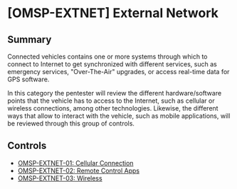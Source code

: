 # [OMSP-EXTNET] External Network
## Summary
Connected vehicles contains one or more systems through which to connect to Internet to get synchronized with different services, such as emergency services, "Over-The-Air" upgrades, or access real-time data for GPS software.

In this category the pentester will review the different hardware/software points that the vehicle has to access to the Internet, such as cellular or wireless connections, among other technologies. Likewise, the different ways that allow to interact with the vehicle, such as mobile applications, will be reviewed through this group of controls.

## Controls

* [OMSP-EXTNET-01: Cellular Connection](./OMSP-EXTNET-01.md)
* [OMSP-EXTNET-02: Remote Control Apps](./OMSP-EXTNET-02.md)
* [OMSP-EXTNET-03: Wireless](./OMSP-EXTNET-03.md)
